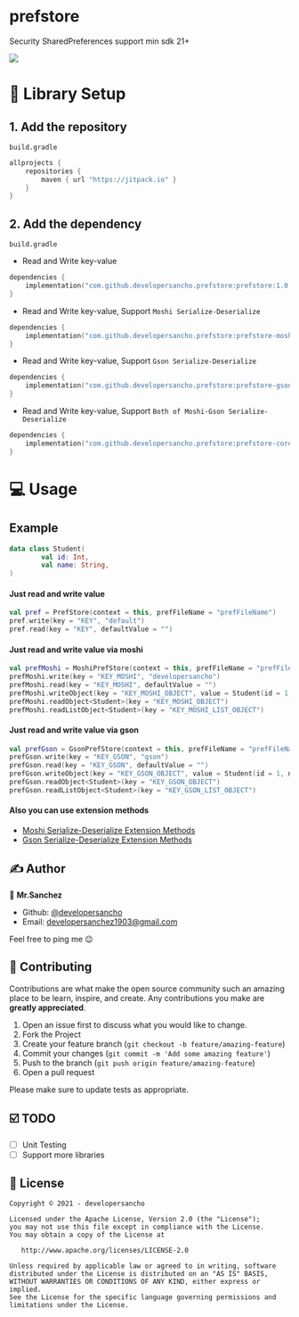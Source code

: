 # prefstore
Security SharedPreferences support min sdk 21+

[![](https://jitpack.io/v/developersancho/prefstore.svg)](https://jitpack.io/#developersancho/prefstore)

# 🏃 Library Setup
## 1. Add the repository
`build.gradle`
```groovy
allprojects {
    repositories {
        maven { url "https://jitpack.io" }
    }
}
```

## 2. Add the dependency
`build.gradle`
* Read and Write key-value
````kotlin
dependencies {
    implementation("com.github.developersancho.prefstore:prefstore:1.0.0-alpha02")
}
````
* Read and Write key-value, Support `Moshi Serialize-Deserialize`
````kotlin
dependencies {
    implementation("com.github.developersancho.prefstore:prefstore-moshi:1.0.0-alpha02")
}
````
* Read and Write key-value, Support `Gson Serialize-Deserialize`
````kotlin
dependencies {
    implementation("com.github.developersancho.prefstore:prefstore-gson:1.0.0-alpha02")
}
````
* Read and Write key-value, Support `Both of Moshi-Gson Serialize-Deserialize`
````kotlin
dependencies {
    implementation("com.github.developersancho.prefstore:prefstore-core:1.0.0-alpha02")
}
````
# 💻 Usage
## Example
```kotlin
data class Student(
        val id: Int,
        val name: String,
)
```
#### Just read and write value
```kotlin
val pref = PrefStore(context = this, prefFileName = "prefFileName")
pref.write(key = "KEY", "default")
pref.read(key = "KEY", defaultValue = "")
```

#### Just read and write value via moshi
```kotlin
val prefMoshi = MoshiPrefStore(context = this, prefFileName = "prefFileName_moshi")
prefMoshi.write(key = "KEY_MOSHI", "developersancho")
prefMoshi.read(key = "KEY_MOSHI", defaultValue = "")
prefMoshi.writeObject(key = "KEY_MOSHI_OBJECT", value = Student(id = 1, name = "moshi"))
prefMoshi.readObject<Student>(key = "KEY_MOSHI_OBJECT")
prefMoshi.readListObject<Student>(key = "KEY_MOSHI_LIST_OBJECT")
```

#### Just read and write value via gson
```kotlin
val prefGson = GsonPrefStore(context = this, prefFileName = "prefFileName_gson")
prefGson.write(key = "KEY_GSON", "gson")
prefGson.read(key = "KEY_GSON", defaultValue = "")
prefGson.writeObject(key = "KEY_GSON_OBJECT", value = Student(id = 1, name = "gson"))
prefGson.readObject<Student>(key = "KEY_GSON_OBJECT")
prefGson.readListObject<Student>(key = "KEY_GSON_LIST_OBJECT")
```
#### Also you can use extension methods
* <a href="https://github.com/developersancho/prefstore/blob/master/prefstore-moshi/src/main/java/me/developersancho/prefstore/moshi/GetMoshiExt.kt" target="_blank">Moshi Serialize-Deserialize Extension Methods</a>
* <a href="https://github.com/developersancho/prefstore/blob/master/prefstore-gson/src/main/java/me/developersancho/prefstore/gson/GetGsonExt.kt" target="_blank">Gson Serialize-Deserialize Extension Methods</a>

## ✍️ Author

👤 **Mr.Sanchez**

* Github: <a href="https://github.com/developersancho" target="_blank">@developersancho</a>
* Email: developersanchez1903@gmail.com

Feel free to ping me 😉

## 🤝 Contributing

Contributions are what make the open source community such an amazing place to be learn, inspire, and create. Any
contributions you make are **greatly appreciated**.

1. Open an issue first to discuss what you would like to change.
1. Fork the Project
1. Create your feature branch (`git checkout -b feature/amazing-feature`)
1. Commit your changes (`git commit -m 'Add some amazing feature'`)
1. Push to the branch (`git push origin feature/amazing-feature`)
1. Open a pull request

Please make sure to update tests as appropriate.

## ☑️ TODO

- [ ] Unit Testing
- [ ] Support more libraries

## 📝 License

```
Copyright © 2021 - developersancho

Licensed under the Apache License, Version 2.0 (the "License");
you may not use this file except in compliance with the License.
You may obtain a copy of the License at

   http://www.apache.org/licenses/LICENSE-2.0

Unless required by applicable law or agreed to in writing, software
distributed under the License is distributed on an "AS IS" BASIS,
WITHOUT WARRANTIES OR CONDITIONS OF ANY KIND, either express or implied.
See the License for the specific language governing permissions and
limitations under the License.
```
